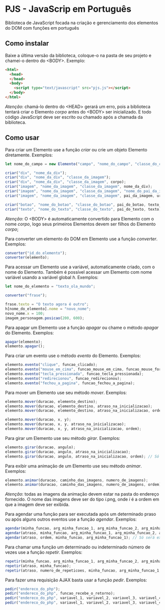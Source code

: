 # PJS - JavaScrip em Português
Biblioteca de JavaScript focada na criação e gerenciamento dos elementos do DOM com funções em português

## Como instalar

Baixe a última versão da biblioteca, coloque-o na pasta de seu projeto e chamei-o dentro do \<BODY\>. Exemplo:
```html
<html>
  <head>
  </head>
  <body>
    <script type="text/javascript" src="pjs.js"></script>
  </body>
</html>
```
*Atenção*: chamá-lo dentro do \<HEAD\> gerará um erro, pois a biblioteca tentará criar o Elemento *corpo* antes do \<BODY\> ser inicializado. E todo código JavaScript deve ser escrito ou chamado após a chamada da biblioteca.

## Como usar

Para criar um Elemento use a função *criar* ou crie um objeto Elemento diretamente. Exemplos:
```js
let nome_do_campo = new Elemento("campo", "nome_do_campo", "classe_do_campo", "pai_do_campo", "texto_reservado");

criar("div", "nome_da_div");
criar("div", "nome_da_div", "classe_da_imagem");
criar("div", "nome_da_div", "classe_da_imagem", corpo);
criar("imagem", "nome_da_imagem", "classe_da_imagem", nome_da_div);
criar("imagem", "nome_da_imagem", "classe_da_imagem", "nome_do_pai_da_imagem");
criar("imagem", "nome_da_imagem", "classe_da_imagem", pai_da_imagem, url);

criar("botao", "nome_do_botao", "classe_do_botao", pai_do_botao, texto_do_botao).evento("clique", funcao_botao_clicado);
criar("texto", "nome_do_texto", "classe_do_texto", pai_do_texto, texto);
```
*Atenção*: O \<BODY\> é automaticamente convertido para Elemento com o nome *corpo*, logo seus primeiros Elementos devem ser filhos do Elemento *corpo*;

Para converter um elemento do DOM em Elemento use a função *converter*. Exemplos:
```js
converter("id_do_elemento");
converter(elemento);
```

Para acessar um Elemento use a variável, automaticamente criado, com o nome do Elemento. Também é possível acessar um Elemento com nome variável usando a variável global *h*. Exemplos:
```js
let nome_do_elemento = "texto_ola_mundo";

converter("frase");

frase.texto = "O texto agora é outro";
h[nome_do_elemento].nome = "novo_nome";
novo_nome.x = 100;
imagem_personagem.posicao(200, 600);
```

Para apagar um Elemento use a função *apagar* ou chame o método *apagar* do Elemento. Exemplos:
```js
apagar(elemento);
elemento.apagar();
```

Para criar um evento use o método *evento* do Elemento. Exemplos:
```js
elemento.evento("clique", funcao_clicado);
elemento.evento("mouse_em_cima", funcao_mouse_em_cima, funcao_mouse_fora);
elemento.evento("tecla_pressionada", funcao_tecla_pressionada);
elemento.evento("redirecionou", funcao_redirecionou);
elemento.evento("fechou_a_pagina", funcao_fechou_a_pagina);
```

Para mover um Elemento use seu método *mover*. Exemplos:
```js
elemento.mover(duracao, elemento_destino);
elemento.mover(duracao, elemento_destino, atraso_na_inicializacao);
elemento.mover(duracao, elemento_destino, atraso_na_inicializacao, ordem); // Só será executado depois que todos os eventos de ordem inferior forem executados.

elemento.mover(duracao, x, y);
elemento.mover(duracao, x, y, atraso_na_inicializacao);
elemento.mover(duracao, x, y, atraso_na_inicializacao, ordem);
```

Para girar um Elemento use seu método *girar*. Exemplos:
```js
elemento.girar(duracao, angulo);
elemento.girar(duracao, angulo, atraso_na_inicializacao);
elemento.girar(duracao, angulo, atraso_na_inicializacao, ordem); // Só será executado depois que todos os eventos de ordem inferior forem executados.
```

Para exibir uma animação de um Elemento use seu método *animar*. Exemplos:
```js
elemento.animar(duracao, caminho_das_imagens, numero_de_imagens);
elemento.animar(duracao, caminho_das_imagens, numero_de_imagens, ordem); // Só será executado depois que todos os eventos de ordem inferior forem executados.
```
*Atenção*: todas as imagens da animação devem estar na pasta do endereço fornecido. O nome das imagens deve ser do tipo *i*.png, onde *i* é a ordem em que a imagem deve ser exibida.

Para agendar uma função para ser executada após um determinado praso ou após alguns outros eventos use a função *agendar*. Exemplos:
```js
agendar(minha_funcao, arg_minha_funcao_1, arg_minha_funcao_2, arg_minha_funcao_3, arg_minha_funcao_4, arg_minha_funcao_5);
agendar(atraso, minha_funcao, arg_minha_funcao_1, arg_minha_funcao_2, arg_minha_funcao_3, arg_minha_funcao_4);
agendar(atraso, ordem, minha_funcao, arg_minha_funcao_1); // Só será executado depois que todos os eventos de ordem inferior forem executados.
```

Para chamar uma função um determinado ou indeterminado número de vezes use a função *repetir*. Exemplos:
```js
repetir(minha_funcao, arg_minha_funcao_1, arg_minha_funcao_2, arg_minha_funcao_3, arg_minha_funcao_4, arg_minha_funcao_5);
repetir(atraso, minha_funcao);
repetir(atraso, numero_de_repeticoes, minha_funcao, arg_minha_funcao_1, arg_minha_funcao_2);
```

Para fazer uma requisição AJAX basta usar a função *pedir*. Exemplos:
```js
pedir("endereco_do_php");
pedir("endereco_do_php", funcao_recebe_o_retorno);
pedir("endereco_do_php", variavel_1, variavel_2, variavel_3, variavel_4, variavel_5);
pedir("endereco_do_php", variavel_1, variavel_2, variavel_3, variavel_4, variavel_5, variavel_6, funcao_recebe_o_retorno);
```